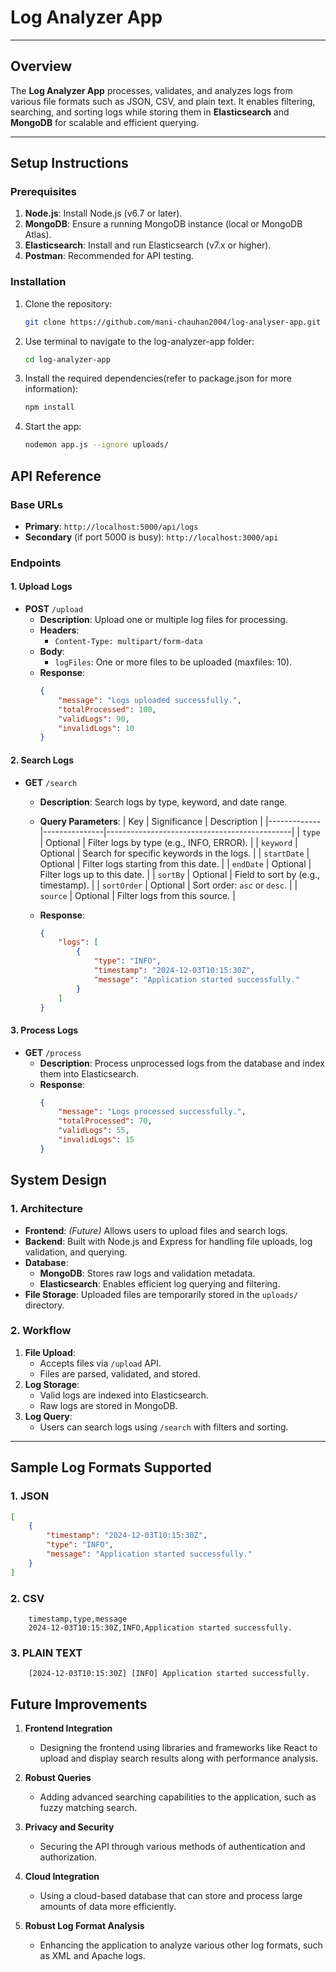 # Log Analyzer App

---

## Overview

The **Log Analyzer App** processes, validates, and analyzes logs from various file formats such as JSON, CSV, and plain text. It enables filtering, searching, and sorting logs while storing them in **Elasticsearch** and **MongoDB** for scalable and efficient querying.

---

## Setup Instructions

### Prerequisites
1. **Node.js**: Install Node.js (v6.7 or later).
2. **MongoDB**: Ensure a running MongoDB instance (local or MongoDB Atlas).
3. **Elasticsearch**: Install and run Elasticsearch (v7.x or higher).
4. **Postman**: Recommended for API testing.

### Installation
1. Clone the repository:
   ```bash
   git clone https://github.com/mani-chauhan2004/log-analyser-app.git

2. Use terminal to navigate to the log-analyzer-app folder:
    ```bash
   cd log-analyzer-app

3. Install the required dependencies(refer to package.json for more information):
    ```bash
   npm install

4. Start the app:
    ```bash
   nodemon app.js --ignore uploads/

## API Reference

### **Base URLs**
- **Primary**: `http://localhost:5000/api/logs`
- **Secondary** (if port 5000 is busy): `http://localhost:3000/api`

### **Endpoints**

#### **1. Upload Logs**
- **POST** `/upload`
  - **Description**: Upload one or multiple log files for processing.
  - **Headers**: 
    - `Content-Type: multipart/form-data`
  - **Body**: 
    - `logFiles`: One or more files to be uploaded (maxfiles: 10).
  - **Response**:
    ```json
    {
        "message": "Logs uploaded successfully.",
        "totalProcessed": 100,
        "validLogs": 90,
        "invalidLogs": 10
    }
    ```

#### **2. Search Logs**
- **GET** `/search`
  - **Description**: Search logs by type, keyword, and date range.
  - **Query Parameters**:
    | Key         | Significance  | Description                                  |
    |-------------|---------------|----------------------------------------------|
    | `type`      | Optional      | Filter logs by type (e.g., INFO, ERROR).     |
    | `keyword`   | Optional      | Search for specific keywords in the logs.   |
    | `startDate` | Optional      | Filter logs starting from this date.        |
    | `endDate`   | Optional      | Filter logs up to this date.                |
    | `sortBy`    | Optional      | Field to sort by (e.g., timestamp).         |
    | `sortOrder` | Optional      | Sort order: `asc` or `desc`.                |
    | `source`    | Optional      | Filter logs from this source.               |

  - **Response**:
    ```json
    {
        "logs": [
            {
                "type": "INFO",
                "timestamp": "2024-12-03T10:15:30Z",
                "message": "Application started successfully."
            }
        ]
    }
    ```

#### **3. Process Logs**
- **GET** `/process`
  - **Description**: Process unprocessed logs from the database and index them into Elasticsearch.
  - **Response**:
    ```json
    {
        "message": "Logs processed successfully.",
        "totalProcessed": 70,
        "validLogs": 55,
        "invalidLogs": 15
    }
    ```

## System Design

### **1. Architecture**
- **Frontend**: *(Future)* Allows users to upload files and search logs.
- **Backend**: Built with Node.js and Express for handling file uploads, log validation, and querying.
- **Database**:
  - **MongoDB**: Stores raw logs and validation metadata.
  - **Elasticsearch**: Enables efficient log querying and filtering.
- **File Storage**: Uploaded files are temporarily stored in the `uploads/` directory.

### **2. Workflow**
1. **File Upload**:
   - Accepts files via `/upload` API.
   - Files are parsed, validated, and stored.
2. **Log Storage**:
   - Valid logs are indexed into Elasticsearch.
   - Raw logs are stored in MongoDB.
3. **Log Query**:
   - Users can search logs using `/search` with filters and sorting.

---

## Sample Log Formats Supported

### **1. JSON**
```json
[
    {
        "timestamp": "2024-12-03T10:15:30Z",
        "type": "INFO",
        "message": "Application started successfully."
    }
]
```

### **2. CSV**
```
    timestamp,type,message
    2024-12-03T10:15:30Z,INFO,Application started successfully.
```

### **3. PLAIN TEXT**
```
    [2024-12-03T10:15:30Z] [INFO] Application started successfully.

```

## Future Improvements

1. **Frontend Integration**
   - Designing the frontend using libraries and frameworks like React to upload and display search results along with performance analysis.

2. **Robust Queries**
   - Adding advanced searching capabilities to the application, such as fuzzy matching search.

3. **Privacy and Security**
   - Securing the API through various methods of authentication and authorization.

4. **Cloud Integration**
   - Using a cloud-based database that can store and process large amounts of data more efficiently.

5. **Robust Log Format Analysis**
   - Enhancing the application to analyze various other log formats, such as XML and Apache logs.
